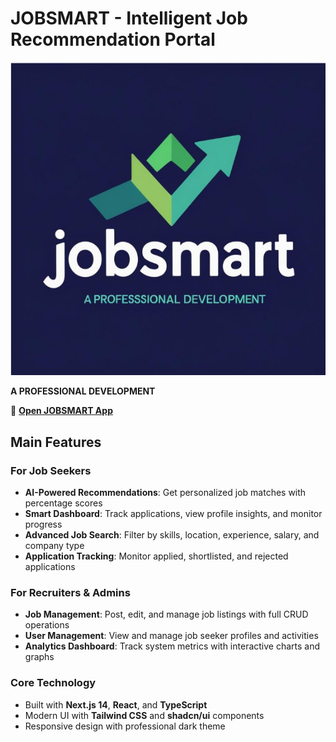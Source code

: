 # JOBSMART - Intelligent Job Recommendation Portal

![JOBSMART Logo](public/jobsmart-logo.png)

**A PROFESSIONAL DEVELOPMENT**

🚀 **[Open JOBSMART App](https://jobsmart.vercel.app/)**

## Main Features

### For Job Seekers
- **AI-Powered Recommendations**: Get personalized job matches with percentage scores
- **Smart Dashboard**: Track applications, view profile insights, and monitor progress
- **Advanced Job Search**: Filter by skills, location, experience, salary, and company type
- **Application Tracking**: Monitor applied, shortlisted, and rejected applications

### For Recruiters & Admins
- **Job Management**: Post, edit, and manage job listings with full CRUD operations
- **User Management**: View and manage job seeker profiles and activities
- **Analytics Dashboard**: Track system metrics with interactive charts and graphs

### Core Technology
- Built with **Next.js 14**, **React**, and **TypeScript**
- Modern UI with **Tailwind CSS** and **shadcn/ui** components
- Responsive design with professional dark theme
